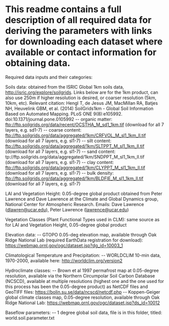 # This readme contains a full description of all required data for deriving the parameters with links for downloading each dataset where available or contact information for obtaining data. 

Required data inputs and their categories: 

Soils data: obtained from the ISRIC Global 1km soils data, http://isric.org/explore/soilgrids. Links below are for the 1km product, can also use 250m if higher resolution is desired, or coarser resolution (5km, 10km, etc). 
Relevant citation: Hengl T, de Jesus JM, MacMillan RA, Batjes NH, Heuvelink GBM, et al. (2014) SoilGrids1km - Global Soil Information Based on Automated Mapping. PLoS ONE 9(8):e105992. doi:10.1371/journal.pone.0105992
	-- organic matter: ftp://ftp.soilgrids.org/data/recent/OCSTHA_M_sd1_1km.tif (download for all 7 layers, e.g. sd1-7)
	-- coarse content: ftp://ftp.soilgrids.org/data/aggregated/1km/CRFVOL_M_sl1_1km_ll.tif (download for all 7 layers, e.g. sl1-7)
	-- silt content: ftp://ftp.soilgrids.org/data/aggregated/1km/SLTPPT_M_sl1_1km_ll.tif (download for all 7 layers, e.g. sl1-7)
	-- sand content: tp://ftp.soilgrids.org/data/aggregated/1km/SNDPPT_M_sl1_1km_ll.tif (download for all 7 layers, e.g. sl1-7)
	-- clay content: ftp://ftp.soilgrids.org/data/aggregated/1km/CLYPPT_M_sl1_1km_ll.tif (download for all 7 layers, e.g. sl1-7)
	-- bulk density: ftp://ftp.soilgrids.org/data/aggregated/1km/BLDFIE_M_sl1_1km_ll.tif (download for all 7 layers, e.g. sl1-7)

LAI and Vegetation Height: 0.05-degree global product obtained from Peter Lawrence and Dave Lawrence at the Climate and Global Dynamics group, National Center for Atmospheric Research. Emails: Dave Lawrence (dlawren@ucar.edu), Peter Lawrence (lawrence@ucar.edu)

Vegetation Classes (Plant Functional Types used in CLM): same source as for LAI and Vegetation Height, 0.05-degree global product

Elevation data: 
	-- GTOPO 0.05-deg elevation map, available through Oak Ridge National Lab (required EarthData registration for download): https://webmap.ornl.gov/ogc/dataset.jsp?dg_id=10003_1

Climatological Temperature and Precipitation: 
	-- WORLDCLIM 10-min data, 1970-2000, available here: http://worldclim.org/version2

Hydroclimate classes: 
	-- Brown et al 1997 permafrost map at 0.05-degree resolution, available via the Northern Circumpolar Soil Carbon Database (NCSCD), available at multiple resolutions (highest one and the one used for this process has been the 0.05-degree product) as NetCDF files and GeoTIFF files: https://bolin.su.se/data/ncscd/netcdf.php 
	-- Koppen-Geiger global climate classes map, 0.05-degree resolution, available through Oak Ridge National Lab: https://webmap.ornl.gov/ogc/dataset.jsp?ds_id=10012

Baseflow parameters: 
	-- 1 degree global soil data, file is in this folder, titled: world.soil.parameter.txt





